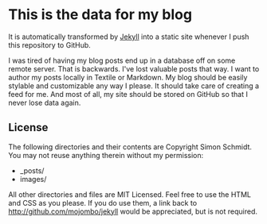 # This is the data for my blog

It is automatically transformed by [Jekyll](http://github.com/mojombo/jekyll)
into a static site whenever I push this repository to GitHub.

I was tired of having my blog posts end up in a database off on some remote
server. That is backwards. I've lost valuable posts that way. I want to author
my posts locally in Textile or Markdown. My blog should be easily stylable and
customizable any way I please. It should take care of creating a feed for me.
And most of all, my site should be stored on GitHub so that I never lose data
again.

## License

The following directories and their contents are Copyright Simon Schmidt.
You may not reuse anything therein without my permission:

* \_posts/
* images/

All other directories and files are MIT Licensed. Feel free to use the HTML and
CSS as you please. If you do use them, a link back to
http://github.com/mojombo/jekyll would be appreciated, but is not required.
